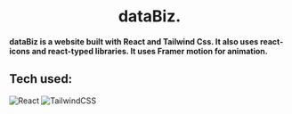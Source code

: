 <h1 align="center"> dataBiz. </h1>

#### dataBiz is a website built with React and Tailwind Css. It also uses react-icons and react-typed libraries. It uses Framer motion for animation.

## Tech used: 
![React](https://img.shields.io/badge/react-%2320232a.svg?style=for-the-badge&logo=react&logoColor=%2361DAFB)
![TailwindCSS](https://img.shields.io/badge/tailwindcss-%2338B2AC.svg?style=for-the-badge&logo=tailwind-css&logoColor=white)